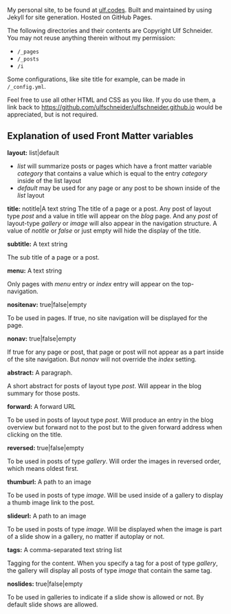 My personal site, to be found at [ulf.codes](http://ulf.codes). Built and maintained by using Jekyll for site generation. Hosted on GitHub Pages.

The following directories and their contents are Copyright Ulf Schneider. You may not reuse anything therein without my permission:

-   `/_pages`
-   `/_posts`
-   `/i`

Some configurations, like site title for example, can be made in `/_config.yml`.

Feel free to use all other HTML and CSS as you like. If you do use them, a link back to <https://github.com/ulfschneider/ulfschneider.github.io> would be appreciated, but is not required.

## Explanation of used Front Matter variables

**layout:** list|default

-   _list_ will summarize posts or pages which have a front matter variable _category_ that contains a value which is equal to the entry _category_ inside of the list layout
-   _default_ may be used for any page or any post to be shown inside of the _list_ layout

**title:** notitle|A text string
The title of a page or a post. Any post of layout type _post_ and a value in title will appear on the _blog_ page.  And any _post_ of layout-type _gallery_ or _image_ will also appear in the navigation structure. A value of _notitle_ or _false_ or just empty will hide the display of the title.

**subtitle:** A text string

The sub title of a page or a post.

**menu:** A text string

Only pages with _menu_ entry or _index_ entry will appear on the top-navigation.

**nositenav:** true|false|empty

To be used in pages. If true, no site navigation will be displayed for the page.

**nonav:** true|false|empty

If true for any page or post, that page or post will not appear as a part inside of the site navigation. But _nonav_ will not override the _index_ setting.

**abstract:** A paragraph.

A short abstract for posts of layout type _post_. Will appear in the blog summary for those posts.

**forward:** A forward URL

To be used in posts of layout type _post_. Will produce an entry in the blog overview but forward not to the post but to the given forward address when clicking on the title.

**reversed:** true|false|empty

To be used in posts of type _gallery_. Will order the images in reversed order, which means oldest first.

**thumburl:** A path to an image

To be used in posts of type _image_. Will be used inside of a gallery to display a thumb image link to the post.

**slideurl:** A path to an image

To be used in posts of type _image_. Will be displayed when the image is part of a slide show in a gallery, no matter if autoplay or not.

**tags:** A comma-separated text string list

Tagging for the content. When you specify a tag for a post of type _gallery_, the gallery will display all posts of type _image_ that contain the same tag.

**noslides:** true|false|empty

To be used in galleries to indicate if a slide show is allowed or not. By default slide shows are allowed.

